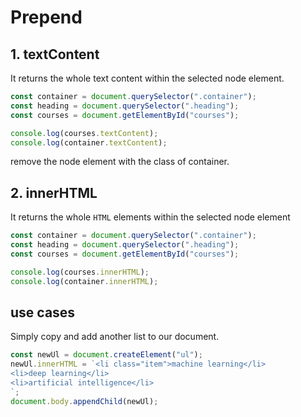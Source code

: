 # Prepend

## 1. textContent

It returns the whole text content within the selected node element.

```js
const container = document.querySelector(".container");
const heading = document.querySelector(".heading");
const courses = document.getElementById("courses");

console.log(courses.textContent);
console.log(container.textContent);
```

remove the node element with the class of container.

## 2. innerHTML

It returns the whole `HTML` elements within the selected node element

```js
const container = document.querySelector(".container");
const heading = document.querySelector(".heading");
const courses = document.getElementById("courses");

console.log(courses.innerHTML);
console.log(container.innerHTML);
```

## use cases

Simply copy and add another list to our document.

```js
const newUl = document.createElement("ul");
newUl.innerHTML = `<li class="item">machine learning</li>
<li>deep learning</li>
<li>artificial intelligence</li>
`;
document.body.appendChild(newUl);
```
